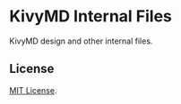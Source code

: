 # KivyMD Internal Files

KivyMD design and other internal files.

## License

[MIT License](LICENSE).
